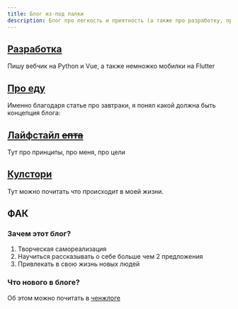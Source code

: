 ```yaml
---
title: Блог из-под палки 
description: Блог про легкость и приятность (а также про разработку, про еду, про меня, и, возможно, про тебя)
---
```


<index-definition></index-definition>



<div class="mendel-card">

## [Разработка <img-emote emote="support"></img-emote>](/dev)

Пишу вебчик на Python и Vue, а также немножко мобилки на Flutter

<div class="flex flex-col space-y-1 md:space-y-1 md:space-y-2">
  <article-heading :page="pages.dev.pythonGsheets" :preview="true"></article-heading>
  <article-heading :page="pages.dev.vueFirebaseAuth" :preview="true"></article-heading>
  <article-heading :page="pages.dev.flutterAds" :preview="true"></article-heading>
</div>

</div>

<div class="mendel-card">

## [Про еду <img-emote emote="salt"></img-emote>](/food)

Именно благодаря статье про завтраки, я понял какой должна быть концепция блога:

<article-heading :page="pages.food.breakfast" :preview="true"></article-heading>


</div>

<div class="mendel-card">

## [Лайфстайл ~~епта~~ <img-emote emote="kappa"></img-emote>](/n/toc)

Тут про принципы, про меня, про цели

<div class="flex flex-col space-y-1 md:space-y-2">
  <article-heading :page="pages.n.principles" :preview="true"></article-heading>
  <article-heading :page="pages.n.n" :preview="true"></article-heading>
  <article-heading :page="pages.n.goals" :preview="true"></article-heading>
</div>

</div>

<div class="mendel-card">

## [Кулстори <img-emote emote="coolstorybob"></img-emote>](/cool-story)

Тут можно почитать что происходит в моей жизни.

<div class="flex flex-col space-y-1 md:space-y-2">
  <article-heading :page="pages['cool-story'].gigs" :preview="true"></article-heading>
  <article-heading :page="pages['cool-story'].badDay" :preview="true"></article-heading>
  <article-heading :page="pages['cool-story'].pure" :preview="true"></article-heading>
</div>

</div>

<div class="mendel-card">

## ФАК

### Зачем этот блог?

1. Творческая самореализация
2. Научиться рассказывать о себе больше чем 2 предложения
3. Привлекать в свою жизнь новых людей

### Что нового в блоге?

Об этом можно почитать в [ченжлоге](/changelog)

</div>


 
